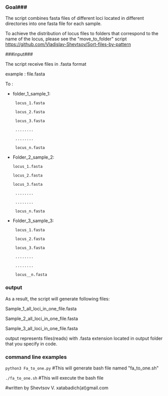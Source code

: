 ### Goal###
The script combines fasta files of different loci located in different directories into one fasta file for each sample.

To achieve the distribution of locus files to folders that correspond to the name of the locus, please see the "move_to_folder" script https://github.com/Vladislav-Shevtsov/Sort-files-by-pattern


###input###

The script receive files in .fasta format 

example : file.fasta	

To :

* folder_1_sample_1: 

       locus_1.fasta

       locus_2.fasta

       locus_3.fasta

       ........

       ........

       locus_n.fasta


* Folder_2_sample_2:

      locus_1.fasta

      locus_2.fasta

      locus_3.fasta

       ........

       ........

       locus_n.fasta

* Folder_3_sample_3: 

       locus_1.fasta

       locus_2.fasta

       locus_3.fasta

       ........

       ........

       locus__n.fasta

### output ### 
As a result, the script will generate following files:

Sample_1_all_loci_in_one_file.fasta

Sample_2_all_loci_in_one_file.fasta

Sample_3_all_loci_in_one_file.fasta

output represents files(reads) with .fasta extension located in output folder that you specify in code.    

### command line examples ###

```python3 Fa_to_one.py``` #This will generate bash file named "fa_to_one.sh"

```./fa_to_one.sh``` #This will execute the bash file 

#written by Shevtsov V.  xatabadich(at)gmail.com

